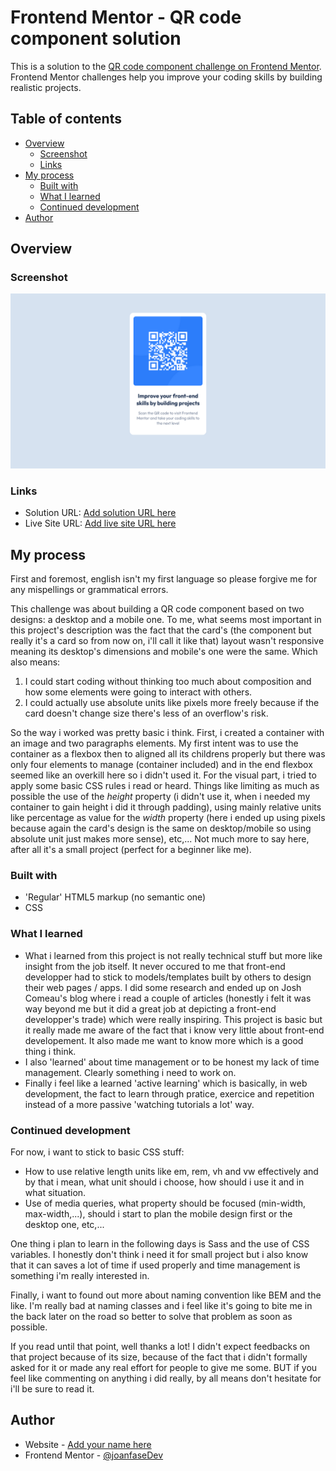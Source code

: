 # Frontend Mentor - QR code component solution

This is a solution to the [QR code component challenge on Frontend Mentor](https://www.frontendmentor.io/challenges/qr-code-component-iux_sIO_H). Frontend Mentor challenges help you improve your coding skills by building realistic projects.

## Table of contents

- [Overview](#overview)
  - [Screenshot](#screenshot)
  - [Links](#links)
- [My process](#my-process)
  - [Built with](#built-with)
  - [What I learned](#what-i-learned)
  - [Continued development](#continued-development)
- [Author](#author)

## Overview

### Screenshot

![](images/screenshot_QRcode.png)

### Links

- Solution URL: [Add solution URL here](https://your-solution-url.com)
- Live Site URL: [Add live site URL here](https://your-live-site-url.com)

## My process

First and foremost, english isn't my first language so please forgive me for any mispellings or grammatical errors.

This challenge was about building a QR code component based on two designs: a desktop and a mobile one. To me, what seems most important in this project's description was the fact that the card's (the component but really it's a card so from now on, i'll call it like that) layout wasn't responsive meaning its desktop's dimensions and mobile's one were the same. Which also means:

1. I could start coding without thinking too much about composition and how some elements were going to interact with others.
2. I could actually use absolute units like pixels more freely because if the card doesn't change size there's less of an overflow's risk.

So the way i worked was pretty basic i think.
First, i created a container with an image and two paragraphs elements. My first intent was to use the container as a flexbox then to aligned all its childrens properly but there was only four elements to manage (container included) and in the end flexbox seemed like an overkill here so i didn't used it.
For the visual part, i tried to apply some basic CSS rules i read or heard. Things like limiting as much as possible the use of the _height_ property (i didn't use it, when i needed my container to gain height i did it through padding), using mainly relative units like percentage as value for the _width_ property (here i ended up using pixels because again the card's design is the same on desktop/mobile so using absolute unit just makes more sense), etc,... Not much more to say here, after all it's a small project (perfect for a beginner like me).

### Built with

- 'Regular' HTML5 markup (no semantic one)
- CSS

### What I learned

- What i learned from this project is not really technical stuff but more like insight from the job itself. It never occured to me that front-end developper had to stick to models/templates built by others to design their web pages / apps. I did some research and ended up on Josh Comeau's blog where i read a couple of articles (honestly i felt it was way beyond me but it did a great job at depicting a front-end developper's trade) which were really inspiring. This project is basic but it really made me aware of the fact that i know very little about front-end developement. It also made me want to know more which is a good thing i think.
- I also 'learned' about time management or to be honest my lack of time management. Clearly something i need to work on.
- Finally i feel like a learned 'active learning' which is basically, in web development, the fact to learn through pratice, exercice and repetition instead of a more passive 'watching tutorials a lot' way.

### Continued development

For now, i want to stick to basic CSS stuff:

- How to use relative length units like em, rem, vh and vw effectively and by that i mean, what unit should i choose, how should i use it and in what situation.
- Use of media queries, what property should be focused (min-width, max-width,...), should i start to plan the mobile design first or the desktop one, etc,...

One thing i plan to learn in the following days is Sass and the use of CSS variables. I honestly don't think i need it for small project but i also know that it can saves a lot of time if used properly and time management is something i'm really interested in.

Finally, i want to found out more about naming convention like BEM and the like. I'm really bad at naming classes and i feel like it's going to bite me in the back later on the road so better to solve that problem as soon as possible.

If you read until that point, well thanks a lot! I didn't expect feedbacks on that project because of its size, because of the fact that i didn't formally asked for it or made any real effort for people to give me some. BUT if you feel like commenting on anything i did really, by all means don't hesitate for i'll be sure to read it.

## Author

- Website - [Add your name here](https://www.your-site.com)
- Frontend Mentor - [@joanfaseDev](https://www.frontendmentor.io/profile/joanFaseDev)
